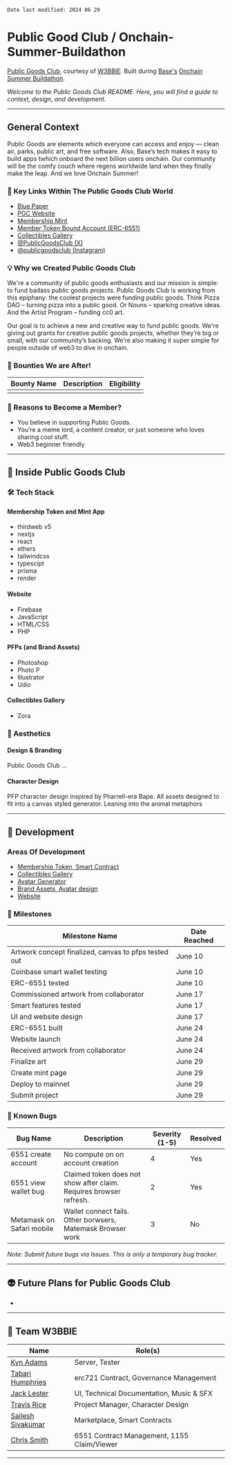 `Date last modified: 2024 06 29`

# Public Good Club / Onchain-Summer-Buildathon

[Public Goods Club](https://publicgoods.club), courtesy of [W3BBIE](https://w3bbie.xyz). Built during [Base's](https://www.base.org/) [Onchain Summer Buildathon](https://www.base.org/onchainsummer?utm_source=dotorg&utm_campaign=onchainsummer).

_Welcome to the Public Goods Club README. Here, you will find a guide to context, design, and development._

---

## General Context

Public Goods are elements which everyone can access and enjoy — clean air, parks, public art, and free software. Also, Base’s tech makes it easy to build apps twhich onboard the next billion users onchain. Our community will be the comfy couch where regens worldwide land when they finally make the leap. And we love Onchain Summer!

### 🔗 Key Links Within The Public Goods Club World

- [Blue Paper](https://mirror.xyz/bigtrav.eth/_GeVdMm8DSEIS36EwbqlGCljoddrVgvK69kq62uRCHc)
- [PGC Website](https://publicgoods.club/)
- [Membership Mint](https://pgc-members.xyz/)
- [Member Token Bound Account (ERC-6551)](https://pg-club.netlify.app/)
- [Collectibles Gallery](https://zora.co/collect/base:0xa6735cb18ea3e233c535dacd7276d64db02fd9e3)
- [@PublicGoodsClub (X)](https://twitter.com/PublicGoodsClub)
- [@publicgoodsclub (Instagram)](https://www.instagram.com/publicgoodsclub)

### 💡 Why we Created Public Goods Club

We're a community of public goods enthusiasts and our mission is simple: to fund badass public goods projects. Public Goods Club is working from this epiphany: the coolest projects were funding public goods. Think Pizza DAO – turning pizza into a public good. Or Nouns – sparking creative ideas. And the Artist Program – funding cc0 art.

Our goal is to achieve a new and creative way to fund public goods. We're giving out grants for creative public goods projects, whether they’re big or small, with our community’s backing. We’re also making it super simple for people outside of web3 to dive in onchain.

### 🤠 Bounties We are After!

| Bounty Name   | Description   | Eligibility   |
| ------------- | ------------- | ------------- |
| <bounty-name> | <description> | <eligibility> |

### 🤔 Reasons to Become a Member?

- You believe in supporting Public Goods.
- You’re a meme lord, a content creator, or just someone who loves sharing cool stuff.
- Web3 beginner friendly

---

## 👘 Inside Public Goods Club

### 🛠 Tech Stack

#### Membership Token and Mint App

- thirdweb v5
- nextjs
- react
- ethers
- tailwindcss
- typescipt
- prisma
- render

#### Website

- Firebase
- JavaScript
- HTML/CSS
- PHP

#### PFPs (and Brand Assets)

- Photoshop
- Photo P
- Illustrator
- Udio

#### Collectibles Gallery

- Zora

### 🎨 Aesthetics

#### Design & Branding

Public Goods Club ...

#### Character Design

PFP character design inspired by Pharrell-era Bape. All assets designed to fit into a canvas styled generator. Leaning into the animal metaphors

---

## 🚧 Development

### Areas Of Development

- [Membership Token, Smart Contract](https://github.com/W3bbieLabs/thirdweb-6551-smart-wallet)
- [Collectibles Gallery](link-to-zora)
- [Avatar Generator](https://github.com/barigyasi/avatar)
- [Brand Assets, Avatar design](https://github.com/W3bbieLabs/ONCHAIN_SUMMER_PGCDGD)
- [Website](https://github.com/W3bbieLabs/ONCHAIN_SUMMER_PGCDGD/tree/main/public_html)

### 🏁 Milestones

| Milestone Name                                       | Date Reached |
| ---------------------------------------------------- | ------------ |
| Artwork concept finalized, canvas to pfps tested out | June 10      |
| Coinbase smart wallet testing                        | June 10      |
| ERC-6551 tested                                      | June 10      |
| Commissioned artwork from collaborator               | June 17      |
| Smart features tested                                | June 17      |
| UI and website design                                | June 17      |
| ERC-6551 built                                       | June 24      |
| Website launch                                       | June 24      |
| Received artwork from collaborator                   | June 24      |
| Finalize art                                         | June 29      |
| Create mint page                                     | June 29      |
| Deploy to mainnet                                    | June 29      |
| Submit project                                       | June 29      |

### 🐞 Known Bugs

| Bug Name                  | Description                                                        | Severity (1-5) | Resolved |
| ------------------------- | ------------------------------------------------------------------ | -------------- | -------- |
| 6551 create account       | No compute on on account creation                                  | 4              | Yes      |
| 6551 view wallet bug      | Claimed token does not show after claim. Requires browser refresh. | 2              | Yes      |
| Metamask on Safari mobile | Wallet connect fails. Other borwsers, Matemask Browser work        | 3              | No       |

_Note: Submit future bugs via Issues. This is only a temporary bug tracker._

---

## 👽 Future Plans for Public Goods Club

- <future-plan>

---

## 🦾 Team W3BBIE

| Name                                                                         | Role(s)                                     |
| ---------------------------------------------------------------------------- | ------------------------------------------- |
| [Kyn Adams](https://twitter.com/Tek_Gawd)                                    | Server, Tester                              |
| [Tabari Humphries](https://www.instagram.com/gyasi.eth/)                     | erc721 Contract, Governance Management      |
| [Jack Lester](https://www.jack-jackjack.com)                                 | UI, Technical Documentation, Music & SFX    |
| [Travis Rice](https://www.linkedin.com/in/travislrice/)                      | Project Manager, Character Design           |
| [Sailesh Sivakumar](https://www.linkedin.com/in/sailesh-sivakumar-453061141) | Marketplace, Smart Contracts                |
| [Chris Smith](https://twitter.com/_dev_og)                                   | 6551 Contract Management, 1155 Claim/Viewer |

---
